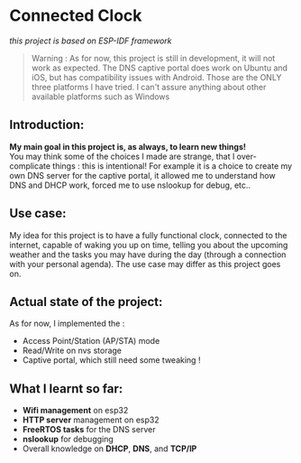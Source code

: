 # Connected Clock

*this project is based on ESP-IDF framework*

>Warning : As for now, this project is still in development, it will not work as expected.
>The DNS captive portal does work on Ubuntu and iOS, but has compatibility issues with Android. 
>Those are the ONLY three platforms I have tried. I can't assure anything about other available platforms such as Windows

## Introduction:
**My main goal in this project is, as always, to learn new things!**<br>
You may think some of the choices I made are strange, that I over-complicate things : this is intentional! For example it is a choice to create my own DNS server for the captive portal, it allowed me to understand how DNS and DHCP work, forced me to use nslookup for debug, etc..

## Use case:
My idea for this project is to have a fully functional clock, connected to the internet, capable of waking you up on time, telling you about the upcoming weather and the tasks you may have during the day (through a connection with your personal agenda).
The use case may differ as this project goes on.

## Actual state of the project:
As for now, I implemented the :
- Access Point/Station (AP/STA) mode
- Read/Write on nvs storage
- Captive portal, which still need some tweaking !

## What I learnt so far:
- **Wifi management** on esp32
- **HTTP server** management on esp32
- **FreeRTOS tasks** for the DNS server
- **nslookup** for debugging
- Overall knowledge on **DHCP**, **DNS**, and **TCP/IP**
